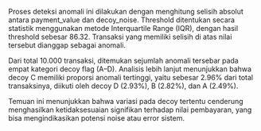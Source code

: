 Proses deteksi anomali ini dilakukan dengan menghitung selisih absolut antara payment_value dan decoy_noise. Threshold ditentukan secara statistik menggunakan metode Interquartile Range (IQR), dengan hasil threshold sebesar 86.32. Transaksi yang memiliki selisih di atas nilai tersebut dianggap sebagai anomali.

Dari total 10.000 transaksi, ditemukan sejumlah anomali tersebar pada empat kategori decoy flag (A–D). Analisis lebih lanjut menunjukkan bahwa decoy C memiliki proporsi anomali tertinggi, yaitu sebesar 2.96% dari total transaksinya, diikuti oleh decoy D (2.93%), B (2.82%), dan A (2.49%).

Temuan ini menunjukkan bahwa variasi pada decoy tertentu cenderung menghasilkan ketidaksesuaian signifikan terhadap nilai pembayaran, yang bisa mengindikasikan potensi noise atau error sistem.
